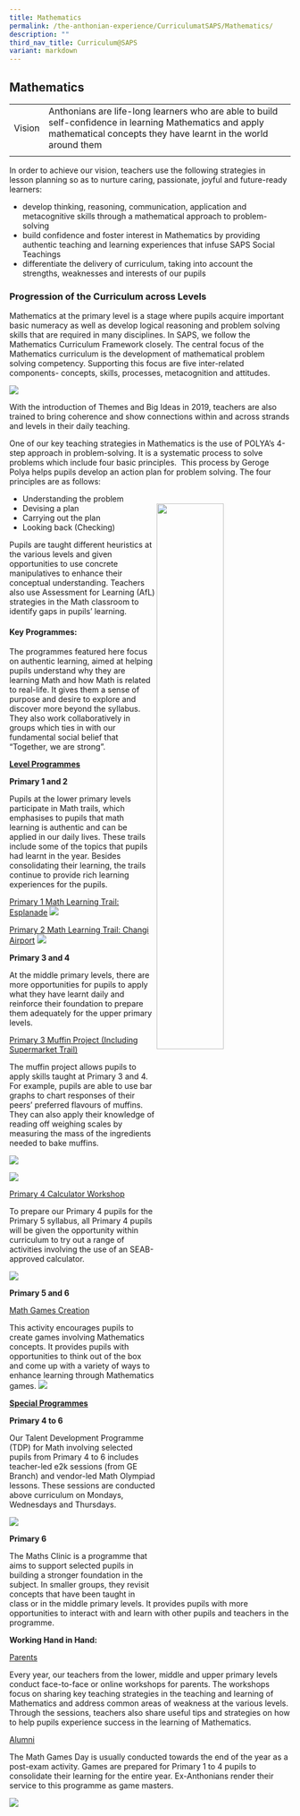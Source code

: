 ```yaml
---
title: Mathematics
permalink: /the-anthonian-experience/CurriculumatSAPS/Mathematics/
description: ""
third_nav_title: Curriculum@SAPS
variant: markdown
---
```

## Mathematics 


|     |    |
| -------- | -------- |
| Vision     | Anthonians are life-long learners who are able to build self-confidence in learning Mathematics and apply mathematical concepts they have learnt in the world around them   |
|  |

  
In order to achieve our vision, teachers use the following strategies in lesson planning so as to nurture caring, passionate, joyful and future-ready learners:&nbsp;

*   develop thinking, reasoning, communication, application and metacognitive skills through a mathematical approach to problem-solving&nbsp;
*   build confidence and foster interest in Mathematics by providing authentic teaching and learning experiences that infuse SAPS Social Teachings
*   differentiate the delivery of curriculum, taking into account the strengths, weaknesses and interests of our pupils

  

### Progression of the Curriculum across Levels


Mathematics at the primary level is a stage where pupils acquire important basic numeracy as well as develop logical reasoning and problem solving skills that are required in many disciplines. In SAPS, we follow the Mathematics Curriculum Framework closely. The central focus of the Mathematics curriculum is the development of mathematical problem solving competency. Supporting this focus are five inter-related components- concepts, skills, processes, metacognition and attitudes.

![](/images/math.png)

With the introduction of Themes and Big Ideas in 2019, teachers are also trained to bring coherence and show connections within and across strands and levels in their daily teaching.&nbsp;

One of our key teaching strategies in Mathematics is the use of POLYA’s 4-step approach in problem-solving. It is a systematic process to solve problems which include four basic principles.&nbsp; This process by Geroge Polya helps pupils develop an action plan for problem solving. The four principles are as follows:

*   Understanding the problem 
*   Devising a plan <img align="right" style="width:50%" src="/images/mathsteps.png">
*   Carrying out the plan
*   Looking back (Checking)

Pupils are taught different heuristics at the various levels and given opportunities to use concrete manipulatives to enhance their conceptual understanding. Teachers also use Assessment for Learning (AfL) strategies in the Math classroom to identify gaps in pupils’ learning.

#### Key Programmes:

The programmes featured here focus on authentic learning, aimed at helping pupils understand why they are learning Math and how Math is related to real-life. It gives them a sense of purpose and desire to explore and discover more beyond the syllabus. They also work collaboratively in groups which ties in with our fundamental social belief that “Together, we are strong”.&nbsp;

**<u>Level Programmes</u>**

**Primary 1 and 2**

Pupils at the lower primary levels participate in Math trails, which emphasises to pupils that math learning is authentic and can be applied in our daily lives. These trails include some of the topics that pupils had learnt in the year. Besides consolidating their learning, the trails continue to provide rich learning experiences for the pupils.&nbsp;

  

<u>Primary 1 Math Learning Trail: Esplanade</u>
![](/images/2023/image%20(8).jpg)

<u>Primary 2 Math Learning Trail: Changi Airport</u>
![](/images/2023/image%20(9).jpg)

**Primary 3 and 4**

At the middle primary levels, there are more opportunities for pupils to apply what they have learnt daily and reinforce their foundation to prepare them adequately for the upper primary levels.&nbsp;

  

<u>Primary 3 Muffin Project (Including Supermarket Trail)</u>

The muffin project allows pupils to apply skills taught at Primary 3 and 4. For example, pupils are able to use bar graphs to chart responses of their peers’ preferred flavours of muffins. They can also apply their knowledge of reading off weighing scales by measuring the mass of the ingredients needed to bake muffins.

![](/images/2023/image%20(11).jpg)

![](/images/2023/image%20(12).jpg)

<u>Primary 4 Calculator Workshop</u>

To prepare our Primary 4 pupils for the Primary 5 syllabus, all Primary 4 pupils will be given the opportunity within curriculum to try out a range of activities involving the use of an SEAB-approved calculator.

![](/images/2023/image%20(13).jpg)

**Primary 5 and 6**

<u> Math Games Creation </u>

This activity encourages pupils to create games involving Mathematics concepts. It provides pupils with opportunities to think out of the box and come up with a variety of ways to enhance learning through Mathematics games.
![](/images/mathgames.png)

**<u>Special Programmes</u>**

  

**Primary 4 to 6**

Our Talent Development Programme (TDP) for Math involving selected pupils from Primary 4 to 6 includes teacher-led e2k sessions (from GE Branch) and vendor-led Math Olympiad lessons. These sessions are conducted above curriculum on Mondays, Wednesdays and Thursdays.

![](/images/2023/image%20(14).jpg)

**Primary 6**

The Maths Clinic is a programme that aims to
support selected pupils in building a stronger foundation in the subject. In smaller
groups, they revisit concepts that have been taught in class or in the middle primary
levels. It provides pupils with more opportunities to interact with and learn with other
pupils and teachers in the programme.

**Working Hand in Hand:**

<u>Parents</u>

Every year, our teachers from the lower, middle and upper primary levels conduct face-to-face or online workshops for parents. The workshops focus on sharing key teaching strategies in the teaching and learning of Mathematics and address common areas of weakness at the various levels. Through the sessions, teachers also share useful tips and strategies on how to help pupils experience success in the learning of Mathematics.&nbsp;

  

<u>Alumni</u>

The Math Games Day is usually conducted towards the end of the year as a post-exam activity. Games are prepared for Primary 1 to 4 pupils to consolidate their learning for the entire year. Ex-Anthonians render their service to this programme as game masters.

![](/images/math3.png)